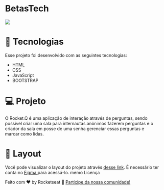 # BetasTech



[![](https://raw.githubusercontent.com/rocketseat-education/nlw-06-discover/main/.github/Rocket_Q.png)](https://raw.githubusercontent.com/rocketseat-education/nlw-06-discover/main/.github/Rocket_Q.png)


#   :rocket: Tecnologias

Esse projeto foi desenvolvido com as seguintes tecnologias:

-   HTML
-   CSS
-  JavaScript
-  BOOTSTRAP

#  :computer: Projeto


O Rocket.Q é uma aplicação de interação através de perguntas, sendo possível criar uma sala para internautas anônimos fazerem perguntas e o criador da sala em posse de uma senha gerenciar essas perguntas e marcar como lidas.


# :bookmark: Layout
Você pode visualizar o layout do projeto através [desse link](https://www.figma.com/file/qK4lwaMQcRTS1Y1RqJJZIB/SEMEF?node-id=0%3A1 "desse link"). É necessário ter conta no [Figma ](https://www.figma.com/ "Figma ")para acessá-lo.
memo Licença



Feito com :hearts: by Rocketseat :wave: [Participe da nossa comunidade!](https://discord.com/invite/gCRAFhc "Participe da nossa comunidade!")
